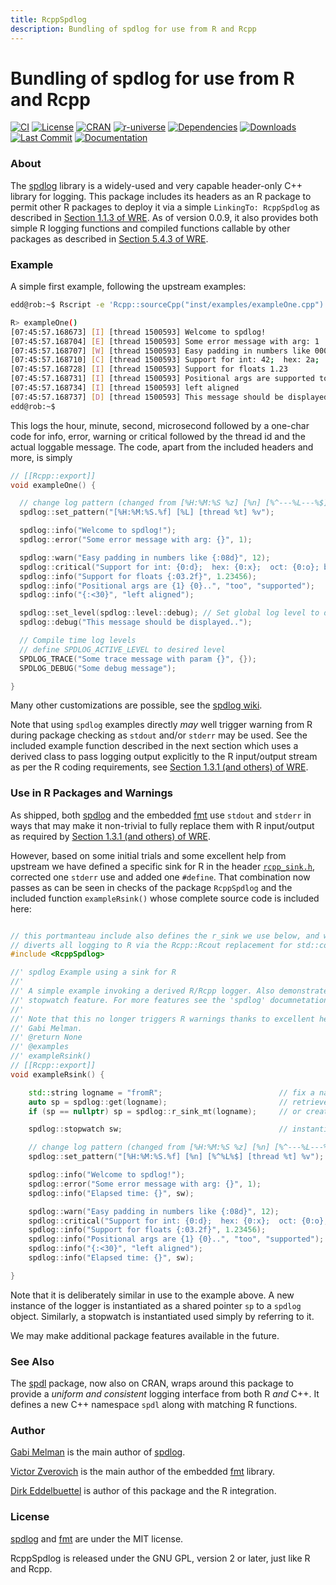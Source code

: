 ```yaml
---
title: RcppSpdlog
description: Bundling of spdlog for use from R and Rcpp
---
```


# Bundling of spdlog for use from R and Rcpp

[![CI](https://github.com/eddelbuettel/rcppspdlog/actions/workflows/ci.yaml/badge.svg)](https://github.com/eddelbuettel/rcppspdlog/actions/workflows/ci.yaml)
[![License](https://img.shields.io/badge/license-GPL%20%28%3E=%202%29-brightgreen.svg?style=flat)](https://www.gnu.org/licenses/gpl-2.0.html)
[![CRAN](https://www.r-pkg.org/badges/version/RcppSpdlog)](https://cran.r-project.org/package=RcppSpdlog)
[![r-universe](https://eddelbuettel.r-universe.dev/badges/RcppSpdlog)](https://eddelbuettel.r-universe.dev/RcppSpdlog)
[![Dependencies](https://tinyverse.netlify.com/badge/RcppSpdlog)](https://cran.r-project.org/package=RcppSpdlog)
[![Downloads](https://cranlogs.r-pkg.org/badges/RcppSpdlog?color=brightgreen)](https://www.r-pkg.org/pkg/RcppSpdlog)
[![Last Commit](https://img.shields.io/github/last-commit/eddelbuettel/rcppspdlog)](https://github.com/eddelbuettel/rcppspdlog)
[![Documentation](https://img.shields.io/badge/documentation-is_here-blue)](https://eddelbuettel.github.io/rcppspdlog/)


### About

The [spdlog](https://github.com/gabime/spdlog) library is a widely-used and very capable header-only
C++ library for logging.  This package includes its headers as an R package to permit other R
packages to deploy it via a simple `LinkingTo: RcppSpdlog` as described in [Section 1.1.3 of
WRE](https://cran.r-project.org/doc/manuals/r-release/R-exts.html#Package-Dependencies). As
of version 0.0.9, it also provides both simple R logging functions and
compiled functions callable by other packages as described in [Section 5.4.3
of WRE](https://cran.r-project.org/doc/manuals/r-release/R-exts.html#Linking-to-native-routines-in-other-packages).


### Example

A simple first example, following the upstream examples:

```sh
edd@rob:~$ Rscript -e 'Rcpp::sourceCpp("inst/examples/exampleOne.cpp")'

R> exampleOne()
[07:45:57.168673] [I] [thread 1500593] Welcome to spdlog!
[07:45:57.168704] [E] [thread 1500593] Some error message with arg: 1
[07:45:57.168707] [W] [thread 1500593] Easy padding in numbers like 00000012
[07:45:57.168710] [C] [thread 1500593] Support for int: 42;  hex: 2a;  oct: 52; bin: 101010
[07:45:57.168728] [I] [thread 1500593] Support for floats 1.23
[07:45:57.168731] [I] [thread 1500593] Positional args are supported too..
[07:45:57.168734] [I] [thread 1500593] left aligned
[07:45:57.168737] [D] [thread 1500593] This message should be displayed..
edd@rob:~$
```

This logs the hour, minute, second, microsecond followed by a one-char code for info, error, warning
or critical followed by the thread id and the actual loggable message. The code, apart from the
included headers and more, is simply

```c++
// [[Rcpp::export]]
void exampleOne() {

  // change log pattern (changed from [%H:%M:%S %z] [%n] [%^---%L---%$] )
  spdlog::set_pattern("[%H:%M:%S.%f] [%L] [thread %t] %v");

  spdlog::info("Welcome to spdlog!");
  spdlog::error("Some error message with arg: {}", 1);

  spdlog::warn("Easy padding in numbers like {:08d}", 12);
  spdlog::critical("Support for int: {0:d};  hex: {0:x};  oct: {0:o}; bin: {0:b}", 42);
  spdlog::info("Support for floats {:03.2f}", 1.23456);
  spdlog::info("Positional args are {1} {0}..", "too", "supported");
  spdlog::info("{:<30}", "left aligned");

  spdlog::set_level(spdlog::level::debug); // Set global log level to debug
  spdlog::debug("This message should be displayed..");

  // Compile time log levels
  // define SPDLOG_ACTIVE_LEVEL to desired level
  SPDLOG_TRACE("Some trace message with param {}", {});
  SPDLOG_DEBUG("Some debug message");

}
```

Many other customizations are possible, see the [spdlog
wiki](https://github.com/gabime/spdlog/wiki).

Note that using `spdlog` examples directly _may_ well trigger warning from R during package checking
as `stdout` and/or `stderr` may be used. See the included example function described in the next
section which uses a derived class to pass logging output explicitly to the R input/output stream as
per the R coding requirements, see [Section 1.3.1 (and others) of
WRE](https://cran.r-project.org/doc/manuals/r-release/R-exts.html#Checking-packages).


### Use in R Packages and Warnings

As shipped, both [spdlog](https://github.com/gabime/spdlog) and the embedded
[fmt](https://github.com/fmtlib/fmt) use `stdout` and `stderr` in ways that may make it non-trivial
to fully replace them with R input/output as required by [Section 1.3.1 (and others) of
WRE](https://cran.r-project.org/doc/manuals/r-release/R-exts.html#Checking-packages).

However, based on some initial trials and some excellent help from upstream we have defined a
specific sink for R in the header
[`rcpp_sink.h`](https://github.com/eddelbuettel/rcppspdlog/blob/master/inst/include/rcpp_sink.h),
corrected one `stderr` use and added one `#define`.  That combination now passes as can be seen in
checks of the package `RcppSpdlog` and the included function `exampleRsink()` whose complete source
code is included here:

```c++

// this portmanteau include also defines the r_sink we use below, and which
// diverts all logging to R via the Rcpp::Rcout replacement for std::cout
#include <RcppSpdlog>

//' spdlog Example using a sink for R
//'
//' A simple example invoking a derived R/Rcpp logger. Also demonstrates the
//' stopwatch feature. For more features see the 'spdlog' documnetation.
//'
//' Note that this no longer triggers R warnings thanks to excellent help by
//' Gabi Melman.
//' @return None
//' @examples
//' exampleRsink()
// [[Rcpp::export]]
void exampleRsink() {

    std::string logname = "fromR";                          // fix a name for this logger
    auto sp = spdlog::get(logname);                         // retrieve existing one
    if (sp == nullptr) sp = spdlog::r_sink_mt(logname);     // or create new one if needed

    spdlog::stopwatch sw;                                   // instantiate a stop watch

    // change log pattern (changed from [%H:%M:%S %z] [%n] [%^---%L---%$] )
    spdlog::set_pattern("[%H:%M:%S.%f] [%n] [%^%L%$] [thread %t] %v");

    spdlog::info("Welcome to spdlog!");
    spdlog::error("Some error message with arg: {}", 1);
    spdlog::info("Elapsed time: {}", sw);

    spdlog::warn("Easy padding in numbers like {:08d}", 12);
    spdlog::critical("Support for int: {0:d};  hex: {0:x};  oct: {0:o}; bin: {0:b}", 42);
    spdlog::info("Support for floats {:03.2f}", 1.23456);
    spdlog::info("Positional args are {1} {0}..", "too", "supported");
    spdlog::info("{:<30}", "left aligned");
    spdlog::info("Elapsed time: {}", sw);

}
```

Note that it is deliberately similar in use to the example above.  A new instance of the logger is
instantiated as a shared pointer `sp` to a `spdlog` object. Similarly, a stopwatch is instantiated
used simply by referring to it.

We may make additional package features available in the future.

### See Also

The [spdl](https://github.com/eddelbuettel/spdl) package, now also on CRAN, wraps around this
package to provide a _uniform and consistent_ logging interface from both R _and_ C++.  It defines a
new C++ namespace `spdl` along with matching R functions.


### Author

[Gabi Melman](https://github.com/gabime) is the main author of [spdlog](https://github.com/gabime/spdlog).

[Victor Zverovich](https://github.com/vitaut) is the main author of the embedded [fmt](https://github.com/fmtlib/fmt) library.

[Dirk Eddelbuettel](https://dirk.eddelbuettel.com) is author of this package and the R integration.

### License

[spdlog](https://github.com/gabime/spdlog) and [fmt](https://github.com/fmtlib/fmt) are under the
MIT license.

RcppSpdlog is released under the GNU GPL, version 2 or later, just like R and Rcpp.
